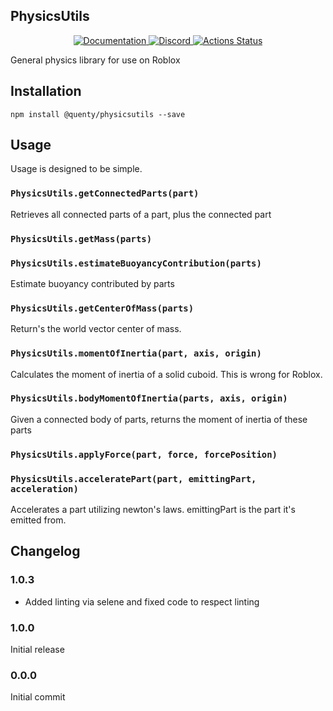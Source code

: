 ## PhysicsUtils
<div align="center">
  <a href="http://quenty.github.io/api/">
    <img src="https://img.shields.io/badge/docs-website-green.svg" alt="Documentation" />
  </a>
  <a href="https://discord.gg/mhtGUS8">
    <img src="https://img.shields.io/badge/discord-nevermore-blue.svg" alt="Discord" />
  </a>
  <a href="https://github.com/Quenty/NevermoreEngine/actions">
    <img src="https://github.com/Quenty/NevermoreEngine/workflows/lint/badge.svg" alt="Actions Status" />
  </a>
</div>

General physics library for use on Roblox

## Installation
```
npm install @quenty/physicsutils --save
```

## Usage
Usage is designed to be simple.

### `PhysicsUtils.getConnectedParts(part)`
Retrieves all connected parts of a part, plus the connected part

### `PhysicsUtils.getMass(parts)`

### `PhysicsUtils.estimateBuoyancyContribution(parts)`
Estimate buoyancy contributed by parts

### `PhysicsUtils.getCenterOfMass(parts)`
Return's the world vector center of mass.

### `PhysicsUtils.momentOfInertia(part, axis, origin)`
Calculates the moment of inertia of a solid cuboid. This is wrong for Roblox.

### `PhysicsUtils.bodyMomentOfInertia(parts, axis, origin)`
Given a connected body of parts, returns the moment of inertia of these parts

### `PhysicsUtils.applyForce(part, force, forcePosition)`

### `PhysicsUtils.acceleratePart(part, emittingPart, acceleration)`
Accelerates a part utilizing newton's laws. emittingPart is the part it's emitted from.


## Changelog

### 1.0.3
- Added linting via selene and fixed code to respect linting

### 1.0.0
Initial release

### 0.0.0
Initial commit
